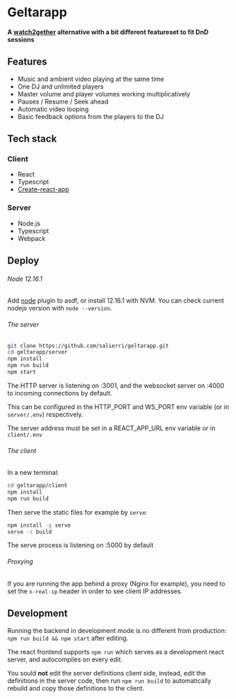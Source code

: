 # Geltarapp

**A [watch2gether](https://www.watch2gether.com/) alternative with a bit different featureset to fit DnD sessions**

## Features

- Music and ambient video playing at the same time
- One DJ and unlimited players
- Master volume and player volumes working multiplicatively
- Pauses / Resume / Seek ahead
- Automatic video looping
- Basic feedback options from the players to the DJ

## Tech stack

### Client

- React
- Typescript
- [Create-react-app](https://github.com/facebook/create-react-app)

### Server

- Node.js
- Typescript
- Webpack

## Deploy

###### Node 12.16.1

Add [node](https://github.com/asdf-vm/asdf-nodejs) plugin to asdf, or install 12.16.1 with NVM. You can check current nodejs version with `node --version`. 

###### The server

```bash
git clone https://github.com/salierri/geltarapp.git
cd geltarapp/server
npm install
npm run build
npm start
```

The HTTP server is listening on :3001, and the websocket server on :4000 to incoming connections by default.

This can be configured in the HTTP_PORT and WS_PORT env variable (or in `server/.env`) respectively.

The server address must be set in a REACT_APP_URL env variable or in `client/.env`

###### The client

In a new terminal:

```bash
cd geltarapp/client
npm install
npm run build
```

Then serve the static files for example by `serve`:

```bash
npm install -g serve
serve -s build
```

The serve process is listening on :5000 by default

###### Proxying

If you are running the app behind a proxy (Nginx for example), you need to set the `x-real-ip` header in order to see client IP addresses.

## Development

Running the backend in development mode is no different from production: `npm run build && npm start` after editing.

The react frontend supports `npm run` which serves as a development react server, and autocompiles on every edit.

You sould __not__ edit the server definitions client side, instead, edit the definitions in the server code, then run `npm run build` to automatically rebuild and copy those definitions to the client.
